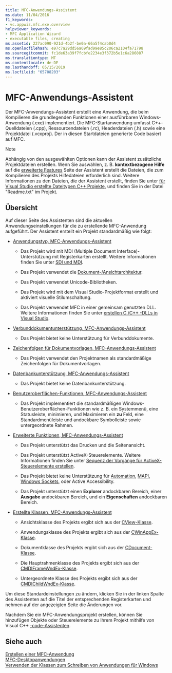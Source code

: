 ```yaml
---
title: MFC-Anwendungs-Assistent
ms.date: 11/04/2016
f1_keywords:
- vc.appwiz.mfc.exe.overview
helpviewer_keywords:
- MFC Application Wizard
- executable files, creating
ms.assetid: 227ac090-921d-4b2f-be0a-66a5f4cab0d4
ms.openlocfilehash: e97c7a29dd56a69fad99e85c206ca2104fa71798
ms.sourcegitcommit: fc1de63a39f7fcbfe2234e3f372b5e1c6a286087
ms.translationtype: MT
ms.contentlocale: de-DE
ms.lasthandoff: 05/15/2019
ms.locfileid: "65708203"
---
```

# <a name="mfc-application-wizard"></a>MFC-Anwendungs-Assistent

Der MFC-Anwendungs-Assistent erstellt eine Anwendung, die beim Kompilieren die grundlegenden Funktionen einer ausführbaren Windows-Anwendung (.exe) implementiert. Die MFC-Startanwendung umfasst C++-Quelldateien (.cpp), Ressourcendateien (.rc), Headerdateien (.h) sowie eine Projektdatei (.vcxproj). Der in diesen Startdateien generierte Code basiert auf MFC.

> [!NOTE]
>  Abhängig von den ausgewählten Optionen kann der Assistent zusätzliche Projektdateien erstellen. Wenn Sie auswählen, z. B. **kontextbezogene Hilfe** auf die [erweiterte Features](../../mfc/reference/advanced-features-mfc-application-wizard.md) Seite der Assistent erstellt die Dateien, die zum Kompilieren des Projekts Hilfedateien erforderlich sind. Weitere Informationen zu den Dateien, die der Assistent erstellt, finden Sie unter [für Visual Studio erstellte Dateitypen C++ Projekte](../../build/reference/file-types-created-for-visual-cpp-projects.md), und finden Sie in der Datei "Readme.txt" im Projekt.

## <a name="overview"></a>Übersicht

Auf dieser Seite des Assistenten sind die aktuellen Anwendungseinstellungen für die zu erstellende MFC-Anwendung aufgeführt. Der Assistent erstellt ein Projekt standardmäßig wie folgt:

- [Anwendungstyp, MFC-Anwendungs-Assistent](../../mfc/reference/application-type-mfc-application-wizard.md)

   - Das Projekt wird mit MDI (Multiple Document Interface)-Unterstützung mit Registerkarten erstellt. Weitere Informationen finden Sie unter [SDI und MDI](../../mfc/sdi-and-mdi.md).

   - Das Projekt verwendet die [Dokument-/Ansichtarchitektur](../../mfc/document-view-architecture.md).

   - Das Projekt verwendet Unicode-Bibliotheken.

   - Das Projekt wird mit dem Visual Studio-Projektformat erstellt und aktiviert visuelle Stilumschaltung.

   - Das Projekt verwendet MFC in einer gemeinsam genutzten DLL. Weitere Informationen finden Sie unter [erstellen C /C++ -DLLs in Visual Studio](../../build/dlls-in-visual-cpp.md).

- [Verbunddokumentunterstützung, MFC-Anwendungs-Assistent](../../mfc/reference/compound-document-support-mfc-application-wizard.md)

   - Das Projekt bietet keine Unterstützung für Verbunddokumente.

- [Zeichenfolgen für Dokumentvorlagen, MFC-Anwendungs-Assistent](../../mfc/reference/document-template-strings-mfc-application-wizard.md)

   - Das Projekt verwendet den Projektnamen als standardmäßige Zeichenfolgen für Dokumentvorlagen.

- [Datenbankunterstützung, MFC-Anwendungs-Assistent](../../mfc/reference/database-support-mfc-application-wizard.md)

   - Das Projekt bietet keine Datenbankunterstützung.

- [Benutzeroberflächen-Funktionen, MFC-Anwendungs-Assistent](../../mfc/reference/user-interface-features-mfc-application-wizard.md)

   - Das Projekt implementiert die standardmäßigen Windows-Benutzeroberflächen-Funktionen wie z. B. ein Systemmenü, eine Statusleiste, minimieren, und Maximieren ein **zu** Feld, eine Standardmenüleiste und andockbare Symbolleiste sowie untergeordnete Rahmen.

- [Erweiterte Funktionen, MFC-Anwendungs-Assistent](../../mfc/reference/advanced-features-mfc-application-wizard.md)

   - Das Projekt unterstützt das Drucken und die Seitenansicht.

   - Das Projekt unterstützt ActiveX-Steuerelemente. Weitere Informationen finden Sie unter [Sequenz der Vorgänge für ActiveX-Steuerelemente erstellen](../../mfc/sequence-of-operations-for-creating-activex-controls.md).

   - Das Projekt bietet keine Unterstützung für [Automation](../../mfc/automation.md), [MAPI](../../mfc/mapi-support-in-mfc.md), [Windows Sockets](../../mfc/windows-sockets-in-mfc.md), oder Active Accessibility.

   - Das Projekt unterstützt einen **Explorer** andockbaren Bereich, einer **Ausgabe** andockbaren Bereich, und ein **Eigenschaften** andockbaren Bereich.

- [Erstellte Klassen, MFC-Anwendungs-Assistent](../../mfc/reference/generated-classes-mfc-application-wizard.md)

   - Ansichtsklasse des Projekts ergibt sich aus der [CView-Klasse](../../mfc/reference/cview-class.md).

   - Anwendungsklasse des Projekts ergibt sich aus der [CWinAppEx-Klasse](../../mfc/reference/cwinappex-class.md).

   - Dokumentklasse des Projekts ergibt sich aus der [CDocument-Klasse](../../mfc/reference/cdocument-class.md).

   - Die Hauptrahmenklasse des Projekts ergibt sich aus der [CMDIFrameWndEx-Klasse](../../mfc/reference/cmdiframewndex-class.md).

   - Untergeordnete Klasse des Projekts ergibt sich aus der [CMDIChildWndEx-Klasse](../../mfc/reference/cmdichildwndex-class.md).

Um diese Standardeinstellungen zu ändern, klicken Sie in der linken Spalte des Assistenten auf die Titel der entsprechenden Registerkarten und nehmen auf der angezeigten Seite die Änderungen vor.

Nachdem Sie ein MFC-Anwendungsprojekt erstellen, können Sie hinzufügen Objekte oder Steuerelemente zu Ihrem Projekt mithilfe von Visual C++ [-code-Assistenten](../../ide/adding-functionality-with-code-wizards-cpp.md).

## <a name="see-also"></a>Siehe auch

[Erstellen einer MFC-Anwendung](../../mfc/reference/creating-an-mfc-application.md)<br/>
[MFC-Desktopanwendungen](../../mfc/mfc-desktop-applications.md)<br/>
[Verwenden der Klassen zum Schreiben von Anwendungen für Windows](../../mfc/using-the-classes-to-write-applications-for-windows.md)

